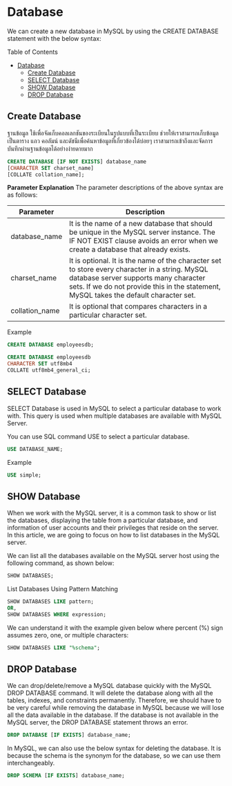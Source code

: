 # Database

We can create a new database in MySQL by using the CREATE DATABASE statement with the below syntax:

Table of Contents

- [Database](#database)
  - [Create Database](#create-database)
  - [SELECT Database](#select-database)
  - [SHOW Database](#show-database)
  - [DROP Database](#drop-database)

## Create Database

ฐานข้อมูล ใช้เพื่อจัดเก็บคอลเลกชันของระเบียนในรูปแบบที่เป็นระเบียบ ช่วยให้เราสามารถเก็บข้อมูลเป็นตาราง แถว คอลัมน์ และดัชนีเพื่อค้นหาข้อมูลที่เกี่ยวข้องได้บ่อยๆ เราสามารถเข้าถึงและจัดการบันทึกผ่านฐานข้อมูลได้อย่างง่ายดายมาก

```sql
CREATE DATABASE [IF NOT EXISTS] database_name  
[CHARACTER SET charset_name]  
[COLLATE collation_name];  
```

**Parameter Explanation**
The parameter descriptions of the above syntax are as follows:

| Parameter | Description |
| --------- | ----------- |
| database_name | It is the name of a new database that should be unique in the MySQL server instance. The IF NOT EXIST clause avoids an error when we create a database that already exists. |
| charset_name | It is optional. It is the name of the character set to store every character in a string. MySQL database server supports many character sets. If we do not provide this in the statement, MySQL takes the default character set. |
| collation_name | It is optional that compares characters in a particular character set. |

Example

```sql
CREATE DATABASE employeesdb;
```

```sql
CREATE DATABASE employeesdb
CHARACTER SET utf8mb4
COLLATE utf8mb4_general_ci;
```

## SELECT Database

SELECT Database is used in MySQL to select a particular database to work with. This query is used when multiple databases are available with MySQL Server.

You can use SQL command USE to select a particular database.

```sql
USE DATABASE_NAME;
```

Example

```sql
USE simple;
```

## SHOW Database

When we work with the MySQL server, it is a common task to show or list the databases, displaying the table from a particular database, and information of user accounts and their privileges that reside on the server. In this article, we are going to focus on how to list databases in the MySQL server.

We can list all the databases available on the MySQL server host using the following command, as shown below:

```sql
SHOW DATABASES;
```

List Databases Using Pattern Matching

```sql
SHOW DATABASES LIKE pattern;
OR,  
SHOW DATABASES WHERE expression;
```

We can understand it with the example given below where percent (%) sign assumes zero, one, or multiple characters:

```sql
SHOW DATABASES LIKE "%schema";  
```

## DROP Database

We can drop/delete/remove a MySQL database quickly with the MySQL DROP DATABASE command. It will delete the database along with all the tables, indexes, and constraints permanently. Therefore, we should have to be very careful while removing the database in MySQL because we will lose all the data available in the database. If the database is not available in the MySQL server, the DROP DATABASE statement throws an error.

```sql
DROP DATABASE [IF EXISTS] database_name;
```

In MySQL, we can also use the below syntax for deleting the database. It is because the schema is the synonym for the database, so we can use them interchangeably.

```sql
DROP SCHEMA [IF EXISTS] database_name;
```

<!-- ## COPY Database

For the demonstration, we will copy the **simple** database to **simple_copy** database using the following steps:

```sql
CREATE DATABASE simple_copy;
``` -->
